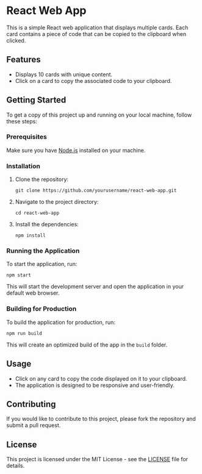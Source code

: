 # React Web App

This is a simple React web application that displays multiple cards. Each card contains a piece of code that can be copied to the clipboard when clicked.

## Features

- Displays 10 cards with unique content.
- Click on a card to copy the associated code to your clipboard.

## Getting Started

To get a copy of this project up and running on your local machine, follow these steps:

### Prerequisites

Make sure you have [Node.js](https://nodejs.org/) installed on your machine.

### Installation

1. Clone the repository:
   ```
   git clone https://github.com/yourusername/react-web-app.git
   ```

2. Navigate to the project directory:
   ```
   cd react-web-app
   ```

3. Install the dependencies:
   ```
   npm install
   ```

### Running the Application

To start the application, run:
```
npm start
```
This will start the development server and open the application in your default web browser.

### Building for Production

To build the application for production, run:
```
npm run build
```
This will create an optimized build of the app in the `build` folder.

## Usage

- Click on any card to copy the code displayed on it to your clipboard.
- The application is designed to be responsive and user-friendly.

## Contributing

If you would like to contribute to this project, please fork the repository and submit a pull request.

## License

This project is licensed under the MIT License - see the [LICENSE](LICENSE) file for details.